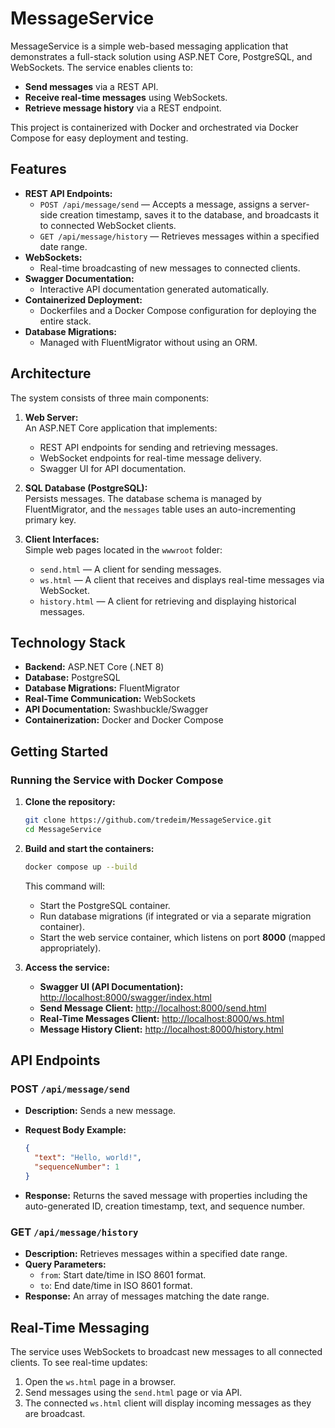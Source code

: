 # MessageService

MessageService is a simple web-based messaging application that demonstrates a full-stack solution using ASP.NET Core, PostgreSQL, and WebSockets. The service enables clients to:

- **Send messages** via a REST API.
- **Receive real-time messages** using WebSockets.
- **Retrieve message history** via a REST endpoint.

This project is containerized with Docker and orchestrated via Docker Compose for easy deployment and testing.

## Features

- **REST API Endpoints:**
  - `POST /api/message/send` — Accepts a message, assigns a server-side creation timestamp, saves it to the database, and broadcasts it to connected WebSocket clients.
  - `GET /api/message/history` — Retrieves messages within a specified date range.
- **WebSockets:**
  - Real-time broadcasting of new messages to connected clients.
- **Swagger Documentation:**
  - Interactive API documentation generated automatically.
- **Containerized Deployment:**
  - Dockerfiles and a Docker Compose configuration for deploying the entire stack.
- **Database Migrations:**
  - Managed with FluentMigrator without using an ORM.

## Architecture

The system consists of three main components:

1. **Web Server:**  
   An ASP.NET Core application that implements:
   - REST API endpoints for sending and retrieving messages.
   - WebSocket endpoints for real-time message delivery.
   - Swagger UI for API documentation.

2. **SQL Database (PostgreSQL):**  
   Persists messages. The database schema is managed by FluentMigrator, and the `messages` table uses an auto-incrementing primary key.

3. **Client Interfaces:**  
   Simple web pages located in the `wwwroot` folder:
   - `send.html` — A client for sending messages.
   - `ws.html` — A client that receives and displays real-time messages via WebSocket.
   - `history.html` — A client for retrieving and displaying historical messages.

## Technology Stack

- **Backend:** ASP.NET Core (.NET 8)
- **Database:** PostgreSQL
- **Database Migrations:** FluentMigrator
- **Real-Time Communication:** WebSockets
- **API Documentation:** Swashbuckle/Swagger
- **Containerization:** Docker and Docker Compose


## Getting Started


### Running the Service with Docker Compose

1. **Clone the repository:**

    ```bash
    git clone https://github.com/tredeim/MessageService.git
    cd MessageService
    ```

2. **Build and start the containers:**

    ```bash
    docker compose up --build
    ```

    This command will:
    - Start the PostgreSQL container.
    - Run database migrations (if integrated or via a separate migration container).
    - Start the web service container, which listens on port **8000** (mapped appropriately).

3. **Access the service:**

    - **Swagger UI (API Documentation):** [http://localhost:8000/swagger/index.html](http://localhost:8000/swagger/index.html)
    - **Send Message Client:** [http://localhost:8000/send.html](http://localhost:8000/send.html)
    - **Real-Time Messages Client:** [http://localhost:8000/ws.html](http://localhost:8000/ws.html)
    - **Message History Client:** [http://localhost:8000/history.html](http://localhost:8000/history.html)

## API Endpoints

### POST `/api/message/send`

- **Description:** Sends a new message.
- **Request Body Example:**

    ```json
    {
      "text": "Hello, world!",
      "sequenceNumber": 1
    }
    ```

- **Response:** Returns the saved message with properties including the auto-generated ID, creation timestamp, text, and sequence number.

### GET `/api/message/history`

- **Description:** Retrieves messages within a specified date range.
- **Query Parameters:**
  - `from`: Start date/time in ISO 8601 format.
  - `to`: End date/time in ISO 8601 format.
- **Response:** An array of messages matching the date range.

## Real-Time Messaging

The service uses WebSockets to broadcast new messages to all connected clients. To see real-time updates:

1. Open the `ws.html` page in a browser.
2. Send messages using the `send.html` page or via API.
3. The connected `ws.html` client will display incoming messages as they are broadcast.
